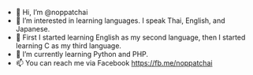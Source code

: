 - 👋 Hi, I’m @noppatchai
- 👀 I’m interested in learning languages. I speak Thai, English, and Japanese.
- 💬 First I started learning English as my second language, then I started learning C as my third language.
- 🌱 I’m currently learning Python and PHP.
- 📫 You can reach me via Facebook https://fb.me/noppatchai

<!---
noppatchai/noppatchai is a ✨ special ✨ repository because its `README.md` (this file) appears on your GitHub profile.
You can click the Preview link to take a look at your changes.
--->
